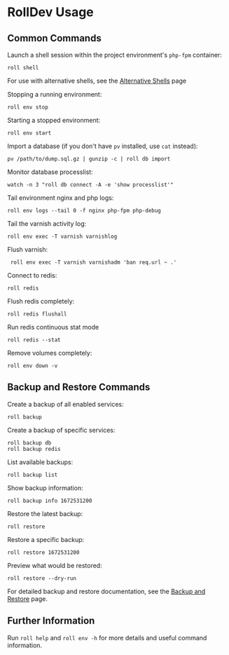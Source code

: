 # RollDev Usage

## Common Commands

Launch a shell session within the project environment's `php-fpm` container:

    roll shell

For use with alternative shells, see the
[Alternative Shells](configuration/alternative-shells.md) page

Stopping a running environment:

    roll env stop

Starting a stopped environment:

    roll env start

Import a database (if you don't have `pv` installed, use `cat` instead):

    pv /path/to/dump.sql.gz | gunzip -c | roll db import

Monitor database processlist:

    watch -n 3 "roll db connect -A -e 'show processlist'"

Tail environment nginx and php logs:

    roll env logs --tail 0 -f nginx php-fpm php-debug

Tail the varnish activity log:

    roll env exec -T varnish varnishlog

Flush varnish:

     roll env exec -T varnish varnishadm 'ban req.url ~ .' 

Connect to redis:

    roll redis

Flush redis completely:

    roll redis flushall

Run redis continuous stat mode

    roll redis --stat

Remove volumes completely:

    roll env down -v

## Backup and Restore Commands

Create a backup of all enabled services:

    roll backup

Create a backup of specific services:

    roll backup db
    roll backup redis

List available backups:

    roll backup list

Show backup information:

    roll backup info 1672531200

Restore the latest backup:

    roll restore

Restore a specific backup:

    roll restore 1672531200

Preview what would be restored:

    roll restore --dry-run

For detailed backup and restore documentation, see the [Backup and Restore](backup-restore.md) page.

## Further Information

Run `roll help` and `roll env -h` for more details and useful command information.
